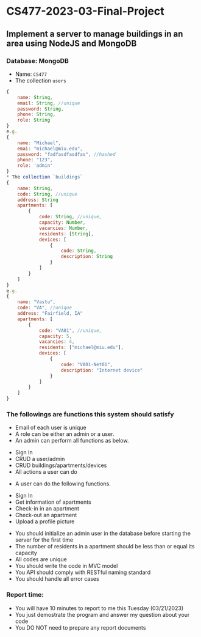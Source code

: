# CS477-2023-03-Final-Project
## Implement a server to manage buildings in an area using NodeJS and MongoDB
### Database: MongoDB
* Name: `CS477`
* The collection `users`
```JavaScript
{
    name: String,
    email: String, //unique
    password: String,
    phone: String,
    role: String
}
e.g.
{
    name: "Michael",
    emai: "michael@miu.edu",
    password: "fadfasdfasdfas", //hashed
    phone: "123",
    role: 'admin'
}
* The collection `buildings`
{
    name: String,
    code: String, //unique
    address: String
    apartments: [
        {
            code: String, //unique,
            capacity: Number,
            vacancies: Number,
            residents: [String],
            devices: [
                {
                    code: String,
                    description: String
                }
            ]
        }
    ]
}
e.g.
{
    name: "Vastu",
    code: "VA", //unique
    address: "Fairfield, IA"
    apartments: [
        {
            code: "VA01", //unique,
            capacity: 5,
            vacancies: 4,
            residents: ["michael@miu.edu"],
            devices: [
                {
                    code: "VA01-Net01",
                    description: "Internet device"
                }
            ]
        }
    ]
}
```
### The followings are functions this system should satisfy
* Email of each user is unique
* A role can be either an admin or a user. 
* An admin can perform all functions as below.
- Sign In
- CRUD a user/admin
- CRUD buildings/apartments/devices
- All actions a user can do
* A user can do the following functions.
- Sign In
- Get information of apartments
- Check-in in an apartment
- Check-out an apartment
- Upload a profile picture
* You should initialize an admin user in the database before starting the server for the first time
* The number of residents in a apartment should be less than or equal its capacity
* All codes are unique
* You should write the code in MVC model
* You API should comply with RESTful naming standard
* You should handle all error cases
### Report time: 
* You will have 10 minutes to report to me this Tuesday (03/21/2023)
* You just demostrate the program and answer my question about your code
* You DO NOT need to prepare any report documents
